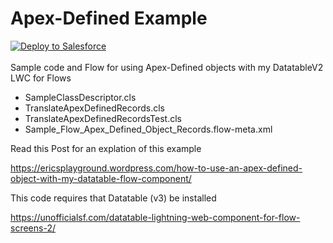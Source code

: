 # Apex-Defined Example

<a href="https://githubsfdeploy.herokuapp.com">
  <img alt="Deploy to Salesforce"
       src="https://raw.githubusercontent.com/afawcett/githubsfdeploy/master/deploy.png">
</a>
</br></br>
Sample code and Flow for using Apex-Defined objects with my DatatableV2 LWC for Flows

- SampleClassDescriptor.cls
- TranslateApexDefinedRecords.cls
- TranslateApexDefinedRecordsTest.cls
- Sample_Flow_Apex_Defined_Object_Records.flow-meta.xml


Read this Post for an explation of this example

https://ericsplayground.wordpress.com/how-to-use-an-apex-defined-object-with-my-datatable-flow-component/


This code requires that Datatable (v3) be installed

https://unofficialsf.com/datatable-lightning-web-component-for-flow-screens-2/

